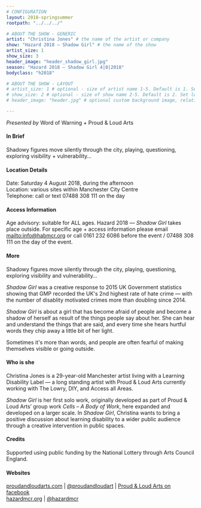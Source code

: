 ```yaml
---
# CONFIGURATION
layout: 2018-springsummer
rootpath: "../../../"

# ABOUT THE SHOW - GENERIC
artist: "Christina Jones" # the name of the artist or company
show: "Hazard 2018 — Shadow Girl" # the name of the show
artist_size: 1
show_size: 3
header_image: "header_shadow_girl.jpg"    
season: "Hazard 2018 — Shadow Girl 4|8|2018"
bodyclass: "h2018"

# ABOUT THE SHOW - LAYOUT
# artist_size: 1 # optional - size of artist name 1-5. Default is 1. Set longer names to lower values
# show_size: 2 # optional - size of show name 2-5. Default is 2. Set longer names to lower values
# header_image: "header.jpg" # optional custom background image, relative to current page

---
```

*Presented by* Word of Warning *+* Proud & Loud Arts            
         
#### In Brief      
Shadowy figures move silently through the city, playing, questioning, exploring visibility + vulnerability…     
               
#### Location Details        
Date: Saturday 4 August 2018, during the afternoon                
Location: various sites within Manchester City Centre          
Telephone: call or text 07488 308 111 on the day           
          
#### Access Information            
Age advisory: suitable for ALL ages. Hazard 2018 — *Shadow Girl* takes place outside. For specific age + access information please email <mailto:info@habmcr.org> or call 0161 232 6086 before the event / 07488 308 111 on the day of the event.     
             
#### More         
Shadowy figures move silently through the city, playing, questioning, exploring visibility and vulnerability…        
           
*Shadow Girl* was a creative response to 2015 UK Government statistics showing that GMP recorded the UK's 2nd highest rate of hate crime — with the number of disablity motivated crimes more than doubling since 2014.           
              
*Shadow Girl* is about a girl that has become afraid of people and become a shadow of herself as result of the things people say about her. She can hear and understand the things that are said, and every time she hears hurtful words they chip away a little bit of her light.          
         
Sometimes it's more than words, and people are often fearful of making themselves visible or going outside.              
          
#### Who is she           
Christina Jones is a 29-year-old Manchester artist living with a Learning Disability Label — a long standing artist with Proud & Loud Arts currently working with The Lowry, DIY, and Access all Areas.          
              
*Shadow Girl* is her first solo work, originally developed as part of Proud & Loud Arts’ group work *Cells – A Body of Work*, here expanded and developed on a larger scale. In *Shadow Girl*, Christina wants to bring a positive discussion about learning disability to a wider public audience through a creative intervention in public spaces.             
             
#### Credits         
Supported using public funding by the National Lottery through Arts Council England.          
          
#### Websites            
<a href="http://proudandloudarts.com" target="_blank">proudandloudarts.com</a> | <a href="http://twitter.com/proudandloudart" target="_blank">@proudandloudart</a> | <a href="http://facebook.com/proudandloudarts" target="_blank">Proud & Loud Arts on facebook</a><br><a href="http://hazardmcr.org" target="_blank">hazardmcr.org</a> | <a href="http://twitter.com/hazardmcr" target="_blank">@hazardmcr</a>
